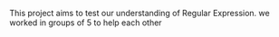 This project aims to test our understanding of Regular Expression.
we worked in groups of 5 to help each other
